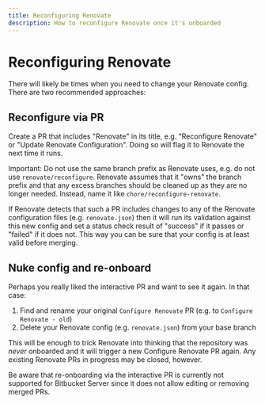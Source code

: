 ```yaml
---
title: Reconfiguring Renovate
description: How to reconfigure Renovate once it's onboarded
---
```


# Reconfiguring Renovate

There will likely be times when you need to change your Renovate config. There are two recommended approaches:

## Reconfigure via PR

Create a PR that includes "Renovate" in its title, e.g. "Reconfigure Renovate" or "Update Renovate Configuration". Doing so will flag it to Renovate the next time it runs.

Important: Do not use the same branch prefix as Renovate uses, e.g. do not use `renovate/reconfigure`. Renovate assumes that it "owns" the branch prefix and that any excess branches should be cleaned up as they are no longer needed. Instead, name it like `chore/reconfigure-renovate`.

If Renovate detects that such a PR includes changes to any of the Renovate configuration files (e.g. `renovate.json`) then it will run its validation against this new config and set a status check result of "success" if it passes or "failed" if it does not. This way you can be sure that your config is at least valid before merging.

## Nuke config and re-onboard

Perhaps you really liked the interactive PR and want to see it again. In that case:

1.  Find and rename your original `Configure Renovate` PR (e.g. to `Configure Renovate - old`)
2.  Delete your Renovate config (e.g. `renovate.json`) from your base branch

This will be enough to trick Renovate into thinking that the repository was _never_ onboarded and it will trigger a new Configure Renovate PR again. Any existing Renovate PRs in progress may be closed, however.

Be aware that re-onboarding via the interactive PR is currently not supported for Bitbucket Server since it does not allow editing or removing merged PRs.
